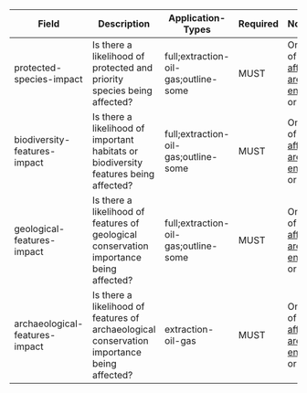 Field | Description | Application-Types | Required | Notes
-- | -- | -- | -- | --
protected-species-impact | Is there a likelihood of protected and priority species being affected? | full;extraction-oil-gas;outline-some | MUST | One of [affect area enum](https://github.com/digital-land/planning-application-data-specification/discussions/201) or no
biodiversity-features-impact | Is there a likelihood of important habitats or biodiversity features being affected? | full;extraction-oil-gas;outline-some | MUST | One of [affect area enum](https://github.com/digital-land/planning-application-data-specification/discussions/201) or no
geological-features-impact | Is there a likelihood of features of geological conservation importance being affected? | full;extraction-oil-gas;outline-some | MUST | One of [affect area enum](https://github.com/digital-land/planning-application-data-specification/discussions/201) or no
archaeological-features-impact | Is there a likelihood of features of archaeological conservation importance being affected? | extraction-oil-gas | MUST | One of [affect area enum](https://github.com/digital-land/planning-application-data-specification/discussions/201) or no
